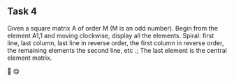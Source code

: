 ## Task 4

   Given a square matrix A of order M (M is an odd number). Begin
   from the element A1,1 and moving clockwise, display all the elements.
   Spiral: first line, last column, last line in
   reverse order, the first column in reverse order, the remaining elements
   the second line, etc .; The last element is the central element
   matrix.


   :triumph:   :yum: